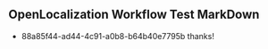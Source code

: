## OpenLocalization Workflow Test MarkDown
* 88a85f44-ad44-4c91-a0b8-b64b40e7795b thanks!

<!--HONumber=Jul16_HO3-->


